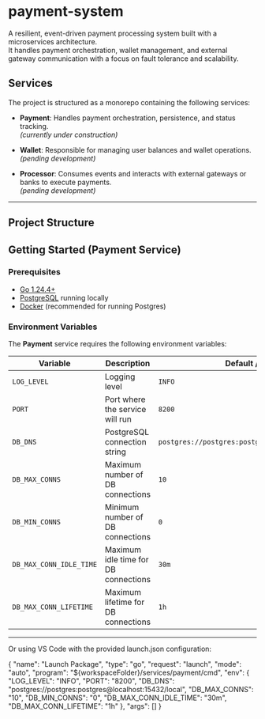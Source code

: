 # payment-system

A resilient, event-driven payment processing system built with a microservices architecture.  
It handles payment orchestration, wallet management, and external gateway communication with a focus on fault tolerance and scalability.

## Services

The project is structured as a monorepo containing the following services:

- **Payment**: Handles payment orchestration, persistence, and status tracking.  
  _(currently under construction)_

- **Wallet**: Responsible for managing user balances and wallet operations.  
  _(pending development)_

- **Processor**: Consumes events and interacts with external gateways or banks to execute payments.  
  _(pending development)_

---

## Project Structure

## Getting Started (Payment Service)

### Prerequisites

- [Go 1.24.4+](https://go.dev/dl/)
- [PostgreSQL](https://www.postgresql.org/) running locally
- [Docker](https://docs.docker.com/get-docker/) (recommended for running Postgres)

### Environment Variables

The **Payment** service requires the following environment variables:

| Variable               | Description                                  | Default / Example                                                    |
|-------------------------|----------------------------------------------|----------------------------------------------------------------------|
| `LOG_LEVEL`             | Logging level                                | `INFO`                                                               |
| `PORT`                  | Port where the service will run              | `8200`                                                               |
| `DB_DNS`                | PostgreSQL connection string                 | `postgres://postgres:postgres@localhost:15432/local`                 |
| `DB_MAX_CONNS`          | Maximum number of DB connections             | `10`                                                                 |
| `DB_MIN_CONNS`          | Minimum number of DB connections             | `0`                                                                  |
| `DB_MAX_CONN_IDLE_TIME` | Maximum idle time for DB connections         | `30m`                                                                |
| `DB_MAX_CONN_LIFETIME`  | Maximum lifetime for DB connections          | `1h`                                                                 |

---

Or using VS Code with the provided launch.json configuration:

{
  "name": "Launch Package",
  "type": "go",
  "request": "launch",
  "mode": "auto",
  "program": "${workspaceFolder}/services/payment/cmd",
  "env": {
    "LOG_LEVEL": "INFO",
    "PORT": "8200",
    "DB_DNS": "postgres://postgres:postgres@localhost:15432/local",
    "DB_MAX_CONNS": "10",
    "DB_MIN_CONNS": "0",
    "DB_MAX_CONN_IDLE_TIME": "30m",
    "DB_MAX_CONN_LIFETIME": "1h"
  },
  "args": []
}
